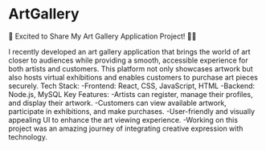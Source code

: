 # ArtGallery

🚀 Excited to Share My Art Gallery Application Project! 🎨✨ 

I recently developed an art gallery application that brings the world of art closer to audiences while providing a smooth, accessible experience for both artists and customers. This platform not only showcases artwork but also hosts virtual exhibitions and enables customers to purchase art pieces securely.
Tech Stack:
-Frontend: React, CSS, JavaScript, HTML
-Backend: Node.js, MySQL
Key Features:
-Artists can register, manage their profiles, and display their artwork.
-Customers can view available artwork, participate in exhibitions, and make purchases.
-User-friendly and visually appealing UI to enhance the art viewing experience.
-Working on this project was an amazing journey of integrating creative expression with technology.
